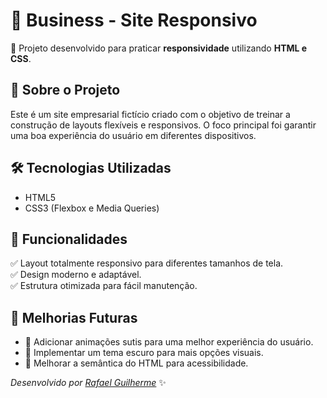 # 🏢 Business - Site Responsivo

🚀 Projeto desenvolvido para praticar **responsividade** utilizando **HTML e CSS**.

## 📌 Sobre o Projeto
Este é um site empresarial fictício criado com o objetivo de treinar a construção de layouts flexíveis e responsivos. O foco principal foi garantir uma boa experiência do usuário em diferentes dispositivos.

## 🛠️ Tecnologias Utilizadas
- HTML5
- CSS3 (Flexbox e Media Queries)

## 🎯 Funcionalidades
✅ Layout totalmente responsivo para diferentes tamanhos de tela.  
✅ Design moderno e adaptável.  
✅ Estrutura otimizada para fácil manutenção.  


## 📌 Melhorias Futuras
- 🔄 Adicionar animações sutis para uma melhor experiência do usuário.
- 🎨 Implementar um tema escuro para mais opções visuais.
- 📝 Melhorar a semântica do HTML para acessibilidade.


*Desenvolvido por [Rafael Guilherme](https://github.com/Rg96Dev)* ✨
